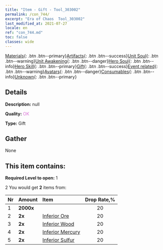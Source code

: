 ```yaml
---
title: "Item - Gift - Tool_303002"
permalink: /con_744/
excerpt: "Era of Chaos  Tool_303002"
last_modified_at: 2021-07-27
locale: en
ref: "con_744.md"
toc: false
classes: wide
---
```

 [Materials](/Items/){: .btn .btn--primary}[Artifacts](/Items/Artifacts/){: .btn .btn--success}[Unit Soul](/Items/UnitSoul/){: .btn .btn--warning}[Unit Awakening](/Items/UnitAwakening/){: .btn .btn--danger}[Hero Soul](/Items/HeroSoul/){: .btn .btn--info}[Hero Skill](/Items/HeroSkill/){: .btn .btn--primary}[Gift](/Items/Gift/){: .btn .btn--success}[Event related](/Items/Events/){: .btn .btn--warning}[Avatars](/Items/Avatars/){: .btn .btn--danger}[Consumables](/Items/Consumables/){: .btn .btn--info}[Unknown](/Items/Unknown/){: .btn .btn--primary}

## Details
 **Description:** null

 **Quality:** <span style="color: #DA70D6">OK</span>

 **Type:** Gift

## Gather

  None

## This item contains:

 **Required Level to open:** 1

 2 You would get **2** items  from:

  | Nr | Amount |     Item    | Drop Rate,% |
  |:---|:-------|:------------|:---------:|
  | 1 |  **2000x** | <i class="fas fa-coins"/> | 20 | 
  | 2 |  **2x** | [Inferior Ore](/Items/mat_1/) | 20 | 
  | 3 |  **2x** | [Inferior Wood](/Items/mat_1/) | 20 | 
  | 4 |  **2x** | [Inferior Mercury](/Items/mat_2/) | 20 | 
  | 5 |  **2x** | [Inferior Sulfur](/Items/mat_3/) | 20 | 
